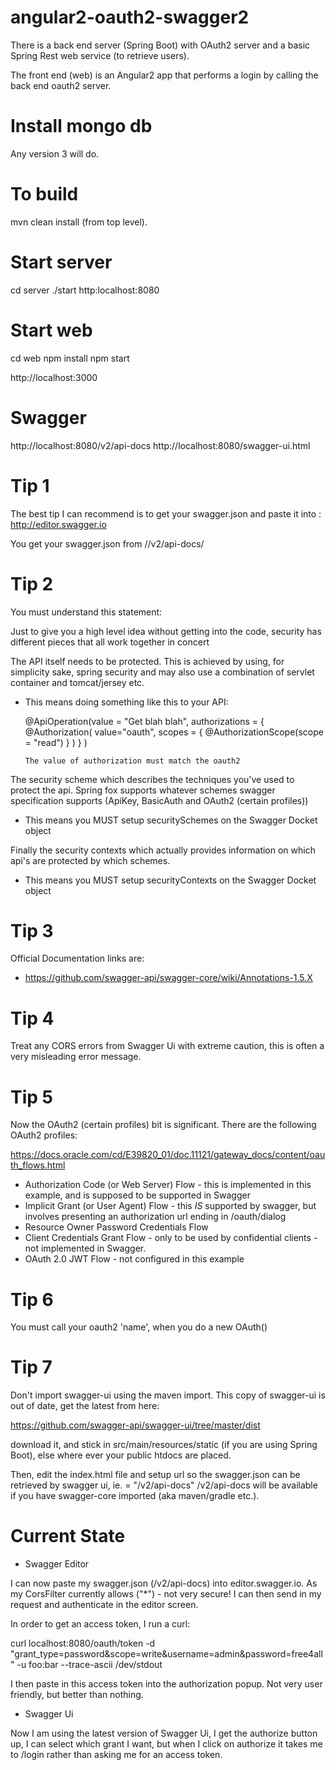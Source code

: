# angular2-oauth2-swagger2

There is a back end server (Spring Boot) with OAuth2 server and a basic Spring Rest web service (to retrieve users).


The front end (web) is an Angular2 app that performs a login by calling the back end oauth2 server.

# Install mongo db
Any version 3 will do.

# To build

mvn clean install (from top level).


# Start server
cd server
./start
http:localhost:8080

# Start web
cd web
npm install
npm start

http://localhost:3000


# Swagger
http://localhost:8080/v2/api-docs
http://localhost:8080/swagger-ui.html



# Tip 1

The best tip I can recommend is to get your swagger.json and paste it into :  http://editor.swagger.io

You get your swagger.json from <your server>/<your context path>/v2/api-docs/


# Tip 2

You must understand this statement:

Just to give you a high level idea without getting into the code, security has different pieces that all work together in concert

The API itself needs to be protected. This is achieved by using, for simplicity sake, spring security and may also use a combination of servlet container and tomcat/jersey etc.
   - This means doing something like this to your API:
   
       @ApiOperation(value = "Get blah blah", 
           authorizations = {
             @Authorization(
                 value="oauth", 
                 scopes = { @AuthorizationScope(scope = "read") }
                 )
           }
         )
         
         The value of authorization must match the oauth2 
                         
The security scheme which describes the techniques you've used to protect the api. Spring fox supports whatever schemes swagger specification supports (ApiKey, BasicAuth and OAuth2 (certain profiles))

  - This means you MUST setup securitySchemes on the Swagger Docket object
  
Finally the security contexts which actually provides information on which api's are protected by which schemes.

  - This means you MUST setup securityContexts on the Swagger Docket object

# Tip 3

Official Documentation links are:

* https://github.com/swagger-api/swagger-core/wiki/Annotations-1.5.X


# Tip 4

Treat any CORS errors from Swagger Ui with extreme caution, this is often a very misleading error message.

# Tip 5

Now the OAuth2 (certain profiles) bit is significant.  There are the following OAuth2 profiles:

https://docs.oracle.com/cd/E39820_01/doc.11121/gateway_docs/content/oauth_flows.html

* Authorization Code (or Web Server) Flow - this is implemented in this example, and is supposed to be supported in Swagger
* Implicit Grant (or User Agent) Flow - this *IS* supported by swagger, but involves presenting an authorization url ending in /oauth/dialog
* Resource Owner Password Credentials Flow
* Client Credentials Grant Flow - only to be used by confidential clients - not implemented in Swagger.
* OAuth 2.0 JWT Flow - not configured in this example

  
# Tip 6

You must call your oauth2 'name', when you do a new OAuth(<name goes here>)

# Tip 7

Don't import swagger-ui using the maven import.  This copy of swagger-ui is out of date, get the latest from here:

https://github.com/swagger-api/swagger-ui/tree/master/dist

download it, and stick in src/main/resources/static (if you are using Spring Boot), else where ever your public htdocs are placed.

Then, edit the index.html file and setup url so the swagger.json can be retrieved by swagger ui, ie. = "/v2/api-docs"
/v2/api-docs will be available if you have swagger-core imported (aka maven/gradle etc.).


# Current State

* Swagger Editor

I can now paste my swagger.json (/v2/api-docs) into editor.swagger.io.  As my CorsFilter currently allows ("*") - not very secure!
I can then send in my request and authenticate in the editor screen.

In order to get an access token, I run a curl:

curl localhost:8080/oauth/token -d "grant_type=password&scope=write&username=admin&password=free4all" -u foo:bar --trace-ascii /dev/stdout

I then paste in this access token into the authorization popup.  Not very user friendly, but better than nothing.

* Swagger Ui

Now I am using the latest version of Swagger Ui, I get the authorize button up, I can select which grant I want, but when I click on 
authorize it takes me to /login rather than asking me for an access token.

